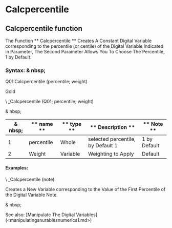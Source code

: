 # Calcpercentile

## Calcpercentile function

The Function ** Calcpercentile ** Creates A Constant Digital Variable corresponding to the percentile (or centile) of the Digital Variable Indicated in Parameter, The Second Parameter Allows You To Choose The Percentile, 1 by Default.

### Syntax: & nbsp;

Q01.Calcpercentile (percentile; weight)

Gold

\ _Calcpercentile (Q01; percentile; weight)

& nbsp;

| & nbsp; | ** name ** | ** type ** | ** Description ** | ** Note ** |
| --- | --- | --- | --- | --- |
| &#49; | percentile | Whole | selected percentile, by Default 1 | &#49; by Default |
| &#50; | Weight | Variable | Weighting to Apply | Default |


#### Examples:

\ _Calcpercentile (note)

Creates a New Variable corresponding to the Value of the First Percentile of the Digital Variable Note.

& nbsp;

See also: [Manipulate The Digital Variables] (<manipulatingsnurablesnumerics1.md>)